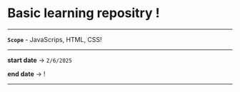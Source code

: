 <h1> Basic learning repositry !</h1>
<hr>

**`Scope`** - JavaScrips, HTML, CSS!
<br><hr>
**start date** -> `2/6/2025`

**end date** -> !
<hr>